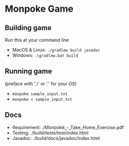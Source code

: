 # Monpoke Game

## Building game
Run this at your command line
* MacOS & Linux: ```./gradlew build javadoc```
* Windows: ```.\gradlew.bat build```

## Running game
(preface with './' or '.\' for your OS)
* ```monpoke sample_input.txt```
* ```monpoke < sample_input.txt```

## Docs
* Requirement: ./Monpoké_-_Take_Home_Exercise.pdf
* Testing: ./build/tests/test/index.html
* Javadoc: ./build/docs/javadoc/index.html

